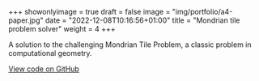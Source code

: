 +++
showonlyimage = true
draft = false
image = "img/portfolio/a4-paper.jpg"
date = "2022-12-08T10:16:56+01:00"
title = "Mondrian tile problem solver"
weight = 4
+++

A solution to the challenging Mondrian Tile Problem, a classic problem in computational geometry.
<!--more-->



[View code on GitHub](https://github.com/jovanneste/mondrianTilingStateSearch)

